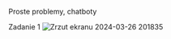Proste problemy, chatboty

Zadanie 1
![Zrzut ekranu 2024-03-26 201835](https://github.com/mdomag/wssi24/assets/126866195/6113ca1e-ee28-453b-a178-4430329dff2c)
